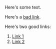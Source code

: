 Here's some text.

Here's a [bad link]({{site.baseurl}}/docs/best_practices/#email).

Here's two good links:
1. [Link 1](https://www.braze.com/docs/developer_guide/platform_wide/getting_started/analytics_overview)
2. [Link 2]({{site.baseurl}}/developer_guide/getting_started/analytics_overview)
